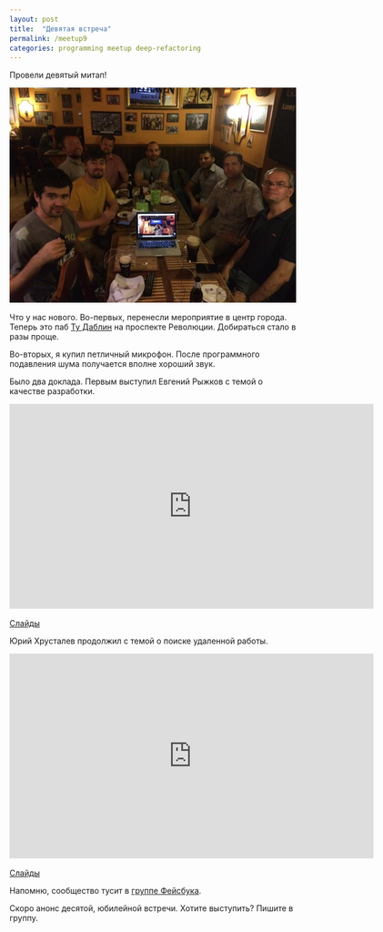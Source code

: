 ```yaml
---
layout: post
title:  "Девятая встреча"
permalink: /meetup9
categories: programming meetup deep-refactoring
---
```


Провели девятый митап!

![cover](/assets/static/deep-ref-9.jpg)

Что у нас нового. Во-первых, перенесли мероприятие в центр города. Теперь это
паб [Ту Даблин](http://to-dublin.ru/) на проспекте Революции. Добираться стало в
разы проще.

Во-вторых, я купил петличный микрофон. После программного подавления шума
получается вполне хороший звук.

Было два доклада. Первым выступил Евгений Рыжков с темой о качестве разработки.

<iframe width="640" height="360" src="https://www.youtube.com/embed/TIRzBDE3_sA"
frameborder="0" allowfullscreen></iframe>

[Слайды](http://www.slideshare.net/IvanGrishaev/ss-65546024)

Юрий Хрусталев продолжил с темой о поиске удаленной работы.

<iframe width="640" height="360" src="https://www.youtube.com/embed/addo892Eoxc"
frameborder="0" allowfullscreen></iframe>

[Слайды](http://www.slideshare.net/IvanGrishaev/ss-65548201)

Напомню, сообщество тусит в [группе Фейсбука][facebook-group].

Скоро анонс десятой, юбилейной встречи. Хотите выступить? Пишите в группу.

[facebook-group]: https://www.facebook.com/groups/deeprefactoring/

